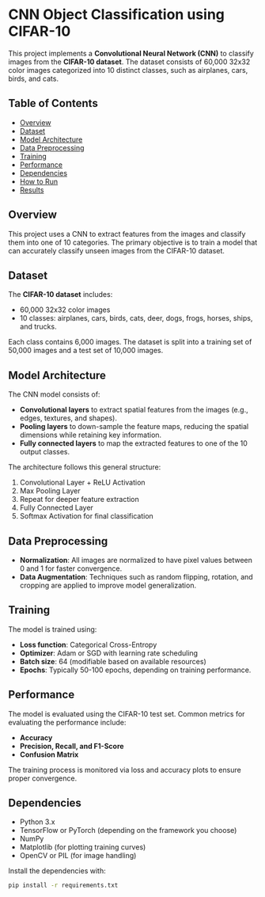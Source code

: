 # CNN Object Classification using CIFAR-10

This project implements a **Convolutional Neural Network (CNN)** to classify images from the **CIFAR-10 dataset**. The dataset consists of 60,000 32x32 color images categorized into 10 distinct classes, such as airplanes, cars, birds, and cats.

## Table of Contents
- [Overview](#overview)
- [Dataset](#dataset)
- [Model Architecture](#model-architecture)
- [Data Preprocessing](#data-preprocessing)
- [Training](#training)
- [Performance](#performance)
- [Dependencies](#dependencies)
- [How to Run](#how-to-run)
- [Results](#results)

## Overview
This project uses a CNN to extract features from the images and classify them into one of 10 categories. The primary objective is to train a model that can accurately classify unseen images from the CIFAR-10 dataset.

## Dataset
The **CIFAR-10 dataset** includes:
- 60,000 32x32 color images
- 10 classes: airplanes, cars, birds, cats, deer, dogs, frogs, horses, ships, and trucks.
  
Each class contains 6,000 images. The dataset is split into a training set of 50,000 images and a test set of 10,000 images.

## Model Architecture
The CNN model consists of:
- **Convolutional layers** to extract spatial features from the images (e.g., edges, textures, and shapes).
- **Pooling layers** to down-sample the feature maps, reducing the spatial dimensions while retaining key information.
- **Fully connected layers** to map the extracted features to one of the 10 output classes.

The architecture follows this general structure:
1. Convolutional Layer + ReLU Activation
2. Max Pooling Layer
3. Repeat for deeper feature extraction
4. Fully Connected Layer
5. Softmax Activation for final classification

## Data Preprocessing
- **Normalization**: All images are normalized to have pixel values between 0 and 1 for faster convergence.
- **Data Augmentation**: Techniques such as random flipping, rotation, and cropping are applied to improve model generalization.

## Training
The model is trained using:
- **Loss function**: Categorical Cross-Entropy
- **Optimizer**: Adam or SGD with learning rate scheduling
- **Batch size**: 64 (modifiable based on available resources)
- **Epochs**: Typically 50-100 epochs, depending on training performance.

## Performance
The model is evaluated using the CIFAR-10 test set. Common metrics for evaluating the performance include:
- **Accuracy**
- **Precision, Recall, and F1-Score**
- **Confusion Matrix**

The training process is monitored via loss and accuracy plots to ensure proper convergence.

## Dependencies
- Python 3.x
- TensorFlow or PyTorch (depending on the framework you choose)
- NumPy
- Matplotlib (for plotting training curves)
- OpenCV or PIL (for image handling)

Install the dependencies with:

```bash
pip install -r requirements.txt

